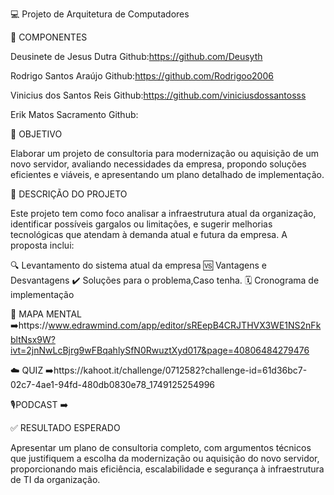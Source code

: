 💻 Projeto de Arquitetura de Computadores 

👥 COMPONENTES

Deusinete de Jesus Dutra
Github:https://github.com/Deusyth

Rodrigo Santos Araújo
Github:https://github.com/Rodrigoo2006

Vinicius dos Santos Reis
Github:https://github.com/viniciusdossantosss

Erik Matos Sacramento
Github:

🎯 OBJETIVO

Elaborar um projeto de consultoria para modernização ou aquisição de um novo servidor, avaliando necessidades da empresa, propondo soluções eficientes e viáveis, e apresentando um plano detalhado de implementação.

📝 DESCRIÇÃO DO PROJETO

Este projeto tem como foco analisar a infraestrutura atual da organização, identificar possíveis gargalos ou limitações, e sugerir melhorias tecnológicas que atendam à demanda atual e futura da empresa. A proposta inclui:

🔍 Levantamento do sistema atual da empresa
🆚 Vantagens e Desvantagens
✔️ Soluções para o problema,Caso tenha.
🗓️ Cronograma de implementação

🧠 MAPA MENTAL 
➡️https://www.edrawmind.com/app/editor/sREepB4CRJTHVX3WE1NS2nFkbltNsx9W?ivt=2jnNwLcBjrg9wFBqahlySfN0RwuztXyd017&page=40806484279476

☁️ QUIZ 
➡️https://kahoot.it/challenge/0712582?challenge-id=61d36bc7-02c7-4ae1-94fd-480db0830e78_1749125254996

🎙️PODCAST
➡️

✅ RESULTADO ESPERADO

Apresentar um plano de consultoria completo, com argumentos técnicos que justifiquem a escolha da modernização ou aquisição do novo servidor, proporcionando mais eficiência, escalabilidade e segurança à infraestrutura de TI da organização.
